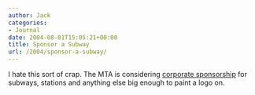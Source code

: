 ```yaml
---
author: Jack
categories:
- Journal
date: 2004-08-01T15:05:21+00:00
title: Sponsor a Subway
url: /2004/sponsor-a-subway/
---
```


I hate this sort of crap. The MTA is considering [corporate sponsorship][1] for subways, stations and anything else big enough to paint a logo on.

 [1]: http://snipurl.com/863n